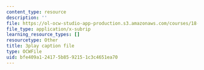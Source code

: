 ```yaml
---
content_type: resource
description: ''
file: https://ol-ocw-studio-app-production.s3.amazonaws.com/courses/18-06sc-linear-algebra-fall-2011/bfe409a124175b8592151c3c4651ea70_Ts3o2I8_Mxc.vtt
file_type: application/x-subrip
learning_resource_types: []
resourcetype: Other
title: 3play caption file
type: OCWFile
uid: bfe409a1-2417-5b85-9215-1c3c4651ea70
---
```

